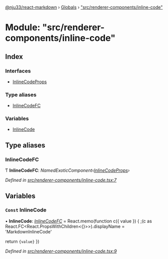 [@nju33/react-markdown](../README.md) › [Globals](../globals.md) › ["src/renderer-components/inline-code"](_src_renderer_components_inline_code_.md)

# Module: "src/renderer-components/inline-code"

## Index

### Interfaces

* [InlineCodeProps](../interfaces/_src_renderer_components_inline_code_.inlinecodeprops.md)

### Type aliases

* [InlineCodeFC](_src_renderer_components_inline_code_.md#inlinecodefc)

### Variables

* [InlineCode](_src_renderer_components_inline_code_.md#const-inlinecode)

## Type aliases

###  InlineCodeFC

Ƭ **InlineCodeFC**: *NamedExoticComponent‹[InlineCodeProps](../interfaces/_src_renderer_components_inline_code_.inlinecodeprops.md)›*

*Defined in [src/renderer-components/inline-code.tsx:7](https://github.com/nju33/react-markdown/blob/b4ce032/src/renderer-components/inline-code.tsx#L7)*

## Variables

### `Const` InlineCode

• **InlineCode**: *[InlineCodeFC](_src_renderer_components_inline_code_.md#inlinecodefc)* = React.memo(function c({ value }) {
  ;(c as React.FC<React.PropsWithChildren<{}>>).displayName =
    'MarkdownInlineCode'

  return <code className="md__inline-code">{value}</code>
})

*Defined in [src/renderer-components/inline-code.tsx:9](https://github.com/nju33/react-markdown/blob/b4ce032/src/renderer-components/inline-code.tsx#L9)*
